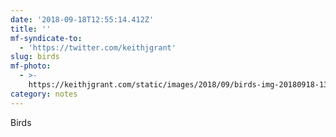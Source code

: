 ```yaml
---
date: '2018-09-18T12:55:14.412Z'
title: ''
mf-syndicate-to:
  - 'https://twitter.com/keithjgrant'
slug: birds
mf-photo:
  - >-
    https://keithjgrant.com/static/images/2018/09/birds-img-20180918-132527-20180918135322095.jpg
category: notes
---
```

Birds

